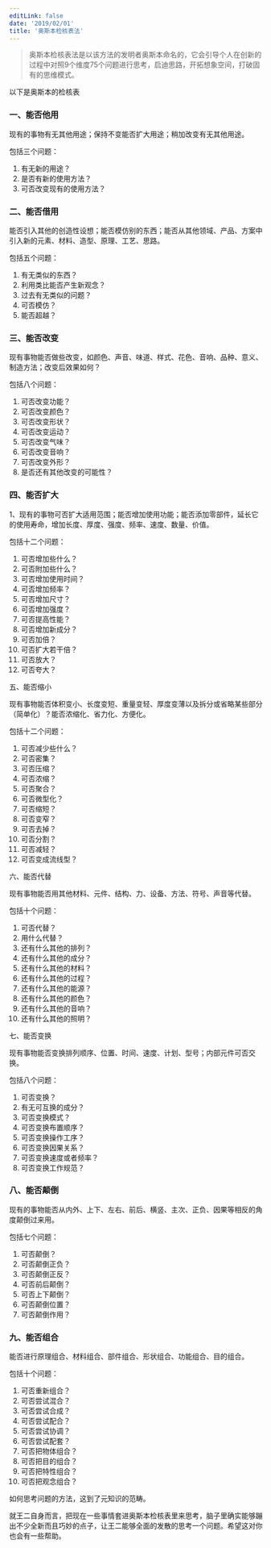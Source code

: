 ```yaml
---
editLink: false
date: '2019/02/01'
title: '奥斯本检核表法'
---
```


<ActicleMeta/>


> 奥斯本检核表法是以该方法的发明者奥斯本命名的，它会引导个人在创新的过程中对照9个维度75个问题进行思考，启迪思路，开拓想象空间，打破固有的思维模式。

以下是奥斯本的检核表

### 一、能否他用

现有的事物有无其他用途；保持不变能否扩大用途；稍加改变有无其他用途。

包括三个问题：

1. 有无新的用途？
1. 是否有新的使用方法？
1. 可否改变现有的使用方法？

### 二、能否借用

能否引入其他的创造性设想；能否模仿别的东西；能否从其他领域、产品、方案中引入新的元素、材料、造型、原理、工艺、思路。

包括五个问题：

1. 有无类似的东西？
1. 利用类比能否产生新观念？
1. 过去有无类似的问题？
1. 可否模仿？
1. 能否超越？

### 三、能否改变

现有事物能否做些改变，如颜色、声音、味道、样式、花色、音响、品种、意义、制造方法；改变后效果如何？

包括八个问题：

1. 可否改变功能？
1. 可否改变颜色？
1. 可否改变形状？
1. 可否改变运动？
1. 可否改变气味？
1. 可否改变音响？
1. 可否改变外形？
1. 是否还有其他改变的可能性？

### 四、能否扩大

1、现有的事物可否扩大适用范围；能否增加使用功能；能否添加零部件，延长它的使用寿命，增加长度、厚度、强度、频率、速度、数量、价值。

包括十二个问题：

1. 可否增加些什么？
1. 可否附加些什么？
1. 可否增加使用时间？
1. 可否增加频率？
1. 可否增加尺寸？
1. 可否增加强度？
1. 可否提高性能？
1. 可否增加新成分？
1. 可否加倍？
1. 可否扩大若干倍？
1. 可否放大？
1. 可否夸大？

五、能否缩小

现有事物能否体积变小、长度变短、重量变轻、厚度变薄以及拆分或省略某些部分（简单化）？能否浓缩化、省力化、方便化。

包括十二个问题：

1. 可否减少些什么？
1. 可否密集？
1. 可否压缩？
1. 可否浓缩？
1. 可否聚合？
1. 可否微型化？
1. 可否缩短？
1. 可否变窄？
1. 可否去掉？
1. 可否分割？
1. 可否减轻？
1. 可否变成流线型？

六、能否代替

现有事物能否用其他材料、元件、结构、力、设备、方法、符号、声音等代替。

包括十个问题：

1. 可否代替？
1. 用什么代替？
1. 还有什么其他的排列？
1. 还有什么其他的成分？
1. 还有什么其他的材料？
1. 还有什么其他的过程？
1. 还有什么其他的能源？
1. 还有什么其他的颜色？
1. 还有什么其他的音响？
1. 还有什么其他的照明？

七、能否变换

现有事物能否变换排列顺序、位置、时间、速度、计划、型号；内部元件可否交换。

包括八个问题：

1. 可否变换？
1. 有无可互换的成分？
1. 可否变换模式？
1. 可否变换布置顺序？
1. 可否变换操作工序？
1. 可否变换因果关系？
1. 可否变换速度或者频率？
1. 可否变换工作规范？

### 八、能否颠倒

现有的事物能否从内外、上下、左右、前后、横竖、主次、正负、因果等相反的角度颠倒过来用。

包括七个问题：

1. 可否颠倒？
1. 可否颠倒正负？
1. 可否颠倒正反？
1. 可否前后颠倒？
1. 可否上下颠倒？
1. 可否颠倒位置？
1. 可否颠倒作用？

### 九、能否组合

能否进行原理组合、材料组合、部件组合、形状组合、功能组合、目的组合。

包括十个问题：

1. 可否重新组合？
1. 可否尝试混合？
1. 可否尝试合成？
1. 可否尝试配合？
1. 可否尝试协调？
1. 可否尝试配套？
1. 可否把物体组合？
1. 可否把目的组合？
1. 可否把特性组合？
1. 可否把观念组合？

如何思考问题的方法，这到了元知识的范畴。

就王二自身而言，把现在一些事情套进奥斯本检核表里来思考，脑子里确实能够蹦出不少全新而且巧妙的点子，让王二能够全面的发散的思考一个问题。希望这对你也会有一些帮助。
